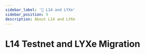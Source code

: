 ```yaml
---
sidebar_label: '🧫 L14 and LYXe'
sidebar_position: 5
description: About L14 and LYXe
---
```


# L14 Testnet and LYXe Migration
